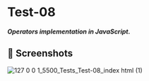 # Test-08
***Operators implementation in JavaScript.***
## 📸 Screenshots
![127 0 0 1_5500_Tests_Test-08_index html (1)](https://github.com/user-attachments/assets/6e7b7bc7-9622-4a18-8053-31ce54657eb6)
